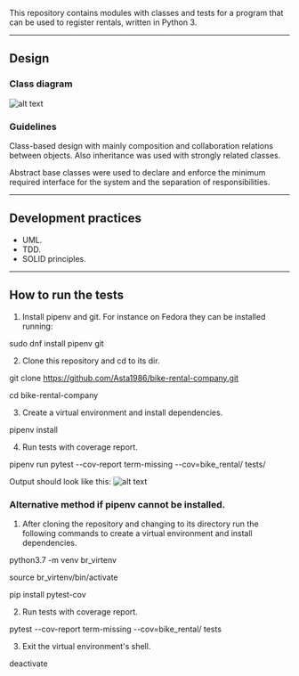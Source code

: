 This repository contains modules with classes and tests for a program that can be used to register rentals, written in Python 3.

----
## Design


### Class diagram
![alt text](https://i.postimg.cc/mgVhwdcq/bike-rental-3.png)

### Guidelines
Class-based design with mainly composition and collaboration relations between objects. Also inheritance was used with strongly related classes.

Abstract base classes were used to declare and enforce the minimum required interface for the system and the separation of responsibilities.

----
## Development practices
* UML.
* TDD.
* SOLID principles.

----
## How to run the tests
1. Install pipenv and git. For instance on Fedora they can be installed running:

 sudo dnf install pipenv git

2. Clone this repository and cd to its dir.

 git clone https://github.com/Asta1986/bike-rental-company.git

 cd bike-rental-company

3. Create a virtual environment and install dependencies.

 pipenv install

4. Run tests with coverage report.

 pipenv run pytest --cov-report term-missing --cov=bike_rental/ tests/

Output should look like this:
![alt text](https://i.postimg.cc/0y5ybptC/Screenshot-at-2019-01-15-21-35-44.png)

### Alternative method if pipenv cannot be installed.
1. After cloning the repository and changing to its directory run the following commands to create a virtual environment and install dependencies.

 python3.7 -m venv br_virtenv
 
 source br_virtenv/bin/activate
 
 pip install pytest-cov

2. Run tests with coverage report.

 pytest --cov-report term-missing --cov=bike_rental/ tests
 
3. Exit the virtual environment's shell.

 deactivate
 
